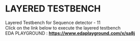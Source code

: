 # LAYERED TESTBENCH <br>
Layered Testbench for Sequence detector - 11 <br>
Click on the link below to execute the layered testbench <br>
EDA PLAYGROUND : **https://www.edaplayground.com/x/sa8j** <br>
